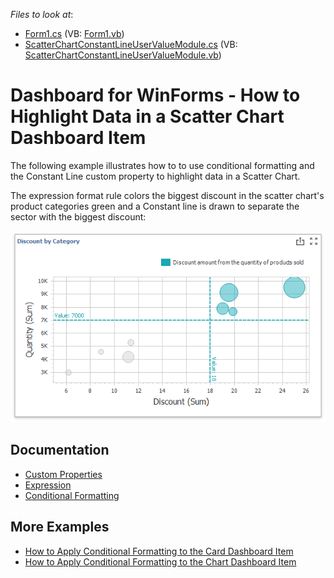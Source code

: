 
*Files to look at*:

* [Form1.cs](./CS/ChartFormatRulesSample/Form1.cs) (VB: [Form1.vb](./VB/ChartFormatRulesSample/Form1.vb))
* [ScatterChartConstantLineUserValueModule.cs](./CS/ChartFormatRulesSample/ScatterChartConstantLineUserValueModule.cs) (VB: [ScatterChartConstantLineUserValueModule.vb](./VB/ChartFormatRulesSample/ScatterChartConstantLineUserValueModule.vb))

# Dashboard for WinForms - How to Highlight Data in a Scatter Chart Dashboard Item

The following example illustrates how to to use conditional formatting and the Constant Line custom property to highlight data in a Scatter Chart.  

The expression format rule colors the biggest discount in the scatter chart's product categories green and a Constant line is drawn to separate the sector with the biggest discount:

![](/images/scatter-chart-with-applied-format-rule.png)

## Documentation

* [Custom Properties](https://docs.devexpress.com/Dashboard/401595/winforms-designer/custom-properties)
* [Expression](https://docs.devexpress.com/Dashboard/114409/common-features/appearance-customization/conditional-formatting/expression?p=netframework#create-a-format-rule-in-code)
* [Conditional Formatting](https://docs.devexpress.com/Dashboard/402113) 

## More Examples

* [How to Apply Conditional Formatting to the Card Dashboard Item](https://github.com/DevExpress-Examples/how-to-apply-conditional-formatting-to-the-card-dashboard-item)
* [How to Apply Conditional Formatting to the Chart Dashboard Item](https://github.com/DevExpress-Examples/WinForms-Dashboard-How-to-Apply-Conditional-Formatting-to-the-Chart-Dashboard-Item)





